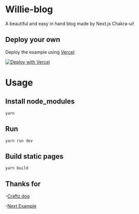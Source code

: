 Willie-blog
===========

A beautiful and easy in hand blog made by Next.js Chakra-ui!

## Deploy your own

Deploy the example using [Vercel](https://vercel.com?utm_source=github&utm_medium=readme&utm_campaign=Willie-blog):

[![Deploy with Vercel](https://vercel.com/button)](https://vercel.com/new/git/external?repository-url=https://github.com/xuwillie/willie-blog/tree/main&project-name=portfolio&repository-name=portfolio)

Usage
=======

## Install node_modules

```Shell Script
yarn
```

## Run

```Shell Script
yarn run dev
```

## Build static pages

```Shell Script
yarn build
```

## Thanks for

-[Craftz dog](https://github.com/craftzdog/craftzdog-homepage)

-[Next Example](https://github.com/vercel/next.js/tree/canary/examples/)


